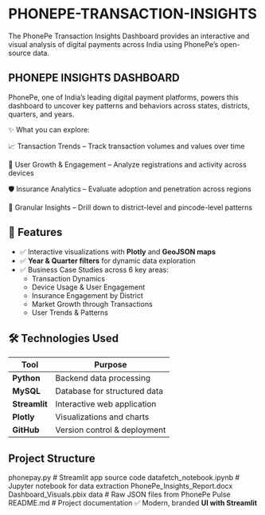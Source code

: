 # PHONEPE-TRANSACTION-INSIGHTS
The PhonePe Transaction Insights Dashboard provides an interactive and visual analysis of digital payments across India using PhonePe’s open-source data.

## PHONEPE INSIGHTS DASHBOARD

PhonePe, one of India’s leading digital payment platforms, powers this dashboard to uncover key patterns and behaviors across states, districts, quarters, and years.

✨ What you can explore:

📈 Transaction Trends – Track transaction volumes and values over time

👤 User Growth & Engagement – Analyze registrations and activity across devices

🛡 Insurance Analytics – Evaluate adoption and penetration across regions

📍 Granular Insights – Drill down to district-level and pincode-level patterns

## 🚀 Features  

- ✅ Interactive visualizations with **Plotly** and **GeoJSON maps**  
- ✅ **Year & Quarter filters** for dynamic data exploration  
- ✅ Business Case Studies across 6 key areas:  
  - Transaction Dynamics  
  - Device Usage & User Engagement  
  - Insurance Engagement by District  
  - Market Growth through Transactions  
  - User Trends & Patterns
 
  
## 🛠 Technologies Used  

| Tool       | Purpose                              |
|------------|--------------------------------------|
| **Python** | Backend data processing              |
| **MySQL**  | Database for structured data         |
| **Streamlit** | Interactive web application       |
| **Plotly** | Visualizations and charts            |  |
| **GitHub** | Version control & deployment         |


##  Project Structure  

 phonepay.py                 # Streamlit app source code
 datafetch_notebook.ipynb    # Jupyter notebook for data extraction
 PhonePe_Insights_Report.docx
 Dashboard_Visuals.pbix
 data                        # Raw JSON files from PhonePe Pulse
 README.md                   # Project documentation
 ✅ Modern, branded **UI with Streamlit**  

 
